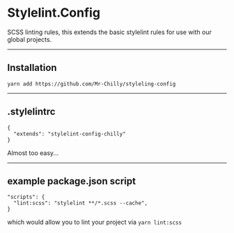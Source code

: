 # Stylelint.Config

SCSS linting rules, this extends the basic stylelint rules for use with our global projects. 

---
## Installation

```
yarn add https://github.com/Mr-Chilly/styleling-config
```
 

---

## .stylelintrc
```
{
  "extends": "stylelint-config-chilly"
}
```

Almost too easy...

---
## example package.json script
```
"scripts": {
  "lint:scss": "stylelint **/*.scss --cache",
}
```
which would allow you to lint your project via `yarn lint:scss`
